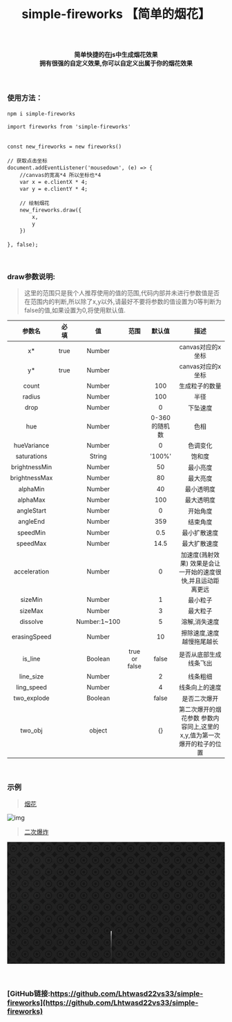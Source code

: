 # <p align="center">simple-fireworks 【简单的烟花】</p>

<br>

#### <p align="center">简单快捷的在js中生成烟花效果 <br> 拥有很强的自定义效果,你可以自定义出属于你的烟花效果 </p>

<br>

### 使用方法：


````
npm i simple-fireworks
````

````
import fireworks from 'simple-fireworks'
````

````

const new_fireworks = new fireworks()

// 获取点击坐标
document.addEventListener('mousedown', (e) => {
    //canvas的宽高*4 所以坐标也*4
    var x = e.clientX * 4;
    var y = e.clientY * 4;

    // 绘制烟花
    new_fireworks.draw({
        x,
        y
    })

}, false);
````

<br>

### draw参数说明:

> 这里的范围只是我个人推荐使用的值的范围,代码内部并未进行参数值是否在范围内的判断,所以除了x,y以外,请最好不要将参数的值设置为0等判断为false的值,如果设置为0,将使用默认值.

| 参数名 | 必填 | 值 |范围| 默认值 | 描述 |
| :---: | :---: | :---: | :---: | :---: | :---: |
|x*|true|Number|||canvas对应的x坐标|
|y*|true|Number|||canvas对应的x坐标|
|count||Number||100|生成粒子的数量|
|radius||Number||100|半径|
|drop||Number||0|下坠速度|
|hue||Number||0-360的随机数|色相|
|hueVariance||Number||0|色调变化|
|saturations||String||'100%'|饱和度|
|brightnessMin||Number||50|最小亮度|
|brightnessMax||Number||80|最大亮度|
|alphaMin||Number||40|最小透明度|
|alphaMax||Number||100|最大透明度|
|angleStart||Number||0|开始角度|
|angleEnd||Number||359|结束角度|
|speedMin||Number||0.5|最小扩散速度|
|speedMax||Number||14.5|最大扩散速度|
|acceleration||Number||0|加速度(溅射效果) 效果是会让一开始的速度很快,并且运动距离更远|
|sizeMin||Number||1|最小粒子|
|sizeMax||Number||3|最大粒子|
|dissolve||Number:1~100||5|溶解,消失速度|
|erasingSpeed||Number||10|擦除速度,速度越慢拖尾越长|
|is_line||Boolean|true or false|false|是否从底部生成线条飞出|
|line_size||Number||2|线条粗细|
|ling_speed||Number||4|线条向上的速度|
|two_explode||Boolean||false|是否二次爆开|
|two_obj||object||{}|第二次爆开的烟花参数 参数内容同上,这里的x,y,值为第一次爆开的粒子的位置|

<br>

### 示例
> [烟花](https://github.com/Lhtwasd22vs33/simple-fireworks/blob/main/examples/%E7%83%9F%E8%8A%B11.html)

![img](./test/fireworks_1.gif)

> [二次爆炸](https://github.com/Lhtwasd22vs33/simple-fireworks/blob/main/examples/%E7%83%9F%E8%8A%B12.html)

![img](./test/fireworks_2.gif)


<br>


### [GitHub链接:https://github.com/Lhtwasd22vs33/simple-fireworks](https://github.com/Lhtwasd22vs33/simple-fireworks)